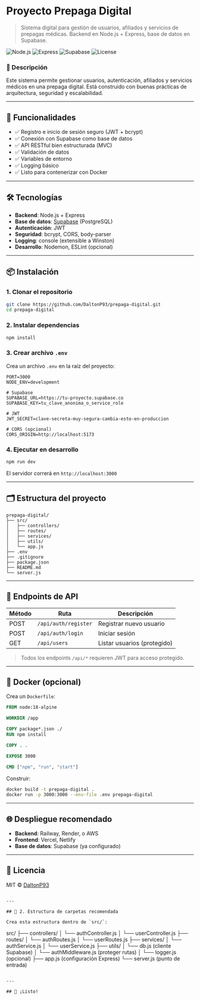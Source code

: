 # Proyecto Prepaga Digital

> Sistema digital para gestión de usuarios, afiliados y servicios de prepagas médicas. Backend en Node.js + Express, base de datos en Supabase.

![Node.js](https://img.shields.io/badge/Node.js-18+-green)
![Express](https://img.shields.io/badge/Express.js-4.x-blue)
![Supabase](https://img.shields.io/badge/Supabase-PostgreSQL-FBCA2B)
![License](https://img.shields.io/badge/License-MIT-purple)

### 🎯 Descripción
Este sistema permite gestionar usuarios, autenticación, afiliados y servicios médicos en una prepaga digital. Está construido con buenas prácticas de arquitectura, seguridad y escalabilidad.

---

## 🚀 Funcionalidades

- ✅ Registro e inicio de sesión seguro (JWT + bcrypt)
- ✅ Conexión con Supabase como base de datos
- ✅ API RESTful bien estructurada (MVC)
- ✅ Validación de datos
- ✅ Variables de entorno
- ✅ Logging básico
- ✅ Listo para contenerizar con Docker

---

## 🛠️ Tecnologías

- **Backend**: Node.js + Express
- **Base de datos**: [Supabase](https://supabase.com) (PostgreSQL)
- **Autenticación**: JWT
- **Seguridad**: bcrypt, CORS, body-parser
- **Logging**: console (extensible a Winston)
- **Desarrollo**: Nodemon, ESLint (opcional)

---

## 📦 Instalación

### 1. Clonar el repositorio
```bash
git clone https://github.com/DaltonP93/prepaga-digital.git
cd prepaga-digital
```

### 2. Instalar dependencias
```bash
npm install
```

### 3. Crear archivo `.env`
Crea un archivo `.env` en la raíz del proyecto:

```env
PORT=3000
NODE_ENV=development

# Supabase
SUPABASE_URL=https://tu-proyecto.supabase.co
SUPABASE_KEY=tu_clave_anonima_o_service_role

# JWT
JWT_SECRET=clave-secreta-muy-segura-cambia-esto-en-produccion

# CORS (opcional)
CORS_ORIGIN=http://localhost:5173
```

### 4. Ejecutar en desarrollo
```bash
npm run dev
```

El servidor correrá en `http://localhost:3000`

---

## 🗂️ Estructura del proyecto

```
prepaga-digital/
├── src/
│   ├── controllers/
│   ├── routes/
│   ├── services/
│   ├── utils/
│   └── app.js
├── .env
├── .gitignore
├── package.json
├── README.md
└── server.js
```

---

## 🔐 Endpoints de API

| Método | Ruta               | Descripción                     |
|--------|--------------------|---------------------------------|
| POST   | `/api/auth/register` | Registrar nuevo usuario         |
| POST   | `/api/auth/login`    | Iniciar sesión                  |
| GET    | `/api/users`         | Listar usuarios (protegido)     |

> Todos los endpoints `/api/*` requieren JWT para acceso protegido.

---

## 🐳 Docker (opcional)

Crea un `Dockerfile`:

```Dockerfile
FROM node:18-alpine

WORKDIR /app

COPY package*.json ./
RUN npm install

COPY . .

EXPOSE 3000

CMD ["npm", "run", "start"]
```

Construir:
```bash
docker build -t prepaga-digital .
docker run -p 3000:3000 --env-file .env prepaga-digital
```

---

## 🌐 Despliegue recomendado

- **Backend**: Railway, Render, o AWS
- **Frontend**: Vercel, Netlify
- **Base de datos**: Supabase (ya configurado)

---

## 📝 Licencia

MIT © [DaltonP93](https://github.com/DaltonP93)
```

---

## 📁 2. Estructura de carpetas recomendada

Crea esta estructura dentro de `src/`:

```
src/
├── controllers/
│   └── authController.js
│   └── userController.js
├── routes/
│   └── authRoutes.js
│   └── userRoutes.js
├── services/
│   └── authService.js
│   └── userService.js
├── utils/
│   └── db.js          (cliente Supabase)
│   └── authMiddleware.js (proteger rutas)
│   └── logger.js      (opcional)
├── app.js             (configuración Express)
└── server.js          (punto de entrada)
```

---

## 🎉 ¡Listo!
